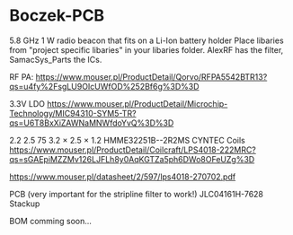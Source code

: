# Boczek-PCB
 5.8 GHz 1 W radio beacon that fits on a Li-Ion battery holder
Place libaries from "project specific libaries" in your libaries folder.
AlexRF has the filter, SamacSys_Parts the ICs.

RF PA:
https://www.mouser.pl/ProductDetail/Qorvo/RFPA5542BTR13?qs=u4fy%2FsgLU9OIcUWfOD%252Bf6g%3D%3D

3.3V LDO
https://www.mouser.pl/ProductDetail/Microchip-Technology/MIC94310-SYM5-TR?qs=U6T8BxXiZAWNaMNWfdoYvQ%3D%3D


2.2 2.5 75 3.2 × 2.5 × 1.2 HMME32251B--2R2MS CYNTEC
Coils
https://www.mouser.pl/ProductDetail/Coilcraft/LPS4018-222MRC?qs=sGAEpiMZZMv126LJFLh8y0AqKGTZa5ph6DWo8OFeUZg%3D

https://www.mouser.pl/datasheet/2/597/lps4018-270702.pdf

PCB (very important for the stripline filter to work!)
JLC04161H-7628 Stackup

BOM comming soon...
